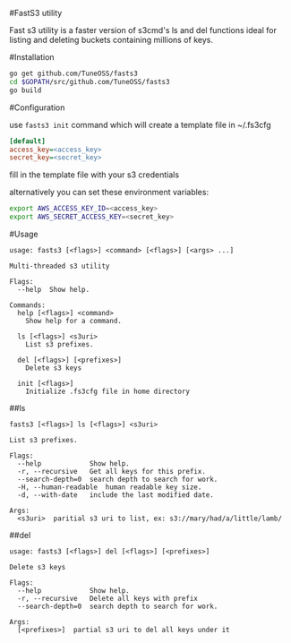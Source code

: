 #FastS3 utility

Fast s3 utility is a faster version of s3cmd's ls and del functions ideal for listing and deleting buckets containing millions of keys.

#Installation

```bash
go get github.com/TuneOSS/fasts3
cd $GOPATH/src/github.com/TuneOSS/fasts3
go build
```

#Configuration

use `fasts3 init` command  which will create a template file in ~/.fs3cfg

```ini
[default]
access_key=<access_key>
secret_key=<secret_key>
```

fill in the template file with your s3 credentials

alternatively you can set these environment variables:
```bash
export AWS_ACCESS_KEY_ID=<access_key>
export AWS_SECRET_ACCESS_KEY=<secret_key>
```

#Usage

```
usage: fasts3 [<flags>] <command> [<flags>] [<args> ...]

Multi-threaded s3 utility

Flags:
  --help  Show help.

Commands:
  help [<flags>] <command>
    Show help for a command.

  ls [<flags>] <s3uri>
    List s3 prefixes.

  del [<flags>] [<prefixes>]
    Delete s3 keys

  init [<flags>]
    Initialize .fs3cfg file in home directory

```

##ls
```
fasts3 [<flags>] ls [<flags>] <s3uri>

List s3 prefixes.

Flags:
  --help            Show help.
  -r, --recursive   Get all keys for this prefix.
  --search-depth=0  search depth to search for work.
  -H, --human-readable  human readable key size.
  -d, --with-date   include the last modified date.

Args:
  <s3uri>  paritial s3 uri to list, ex: s3://mary/had/a/little/lamb/
```

##del
```
usage: fasts3 [<flags>] del [<flags>] [<prefixes>]

Delete s3 keys

Flags:
  --help            Show help.
  -r, --recursive   Delete all keys with prefix
  --search-depth=0  search depth to search for work.

Args:
  [<prefixes>]  partial s3 uri to del all keys under it
```
